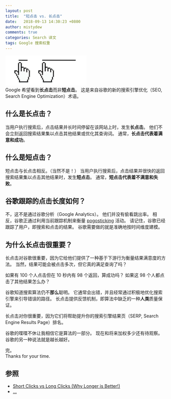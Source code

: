 ```yaml
---
layout: post
title:  "短点击 vs. 长点击"
date:   2018-09-13 14:30:23 +0800
author: mistydew
comments: true
categories: Search 译文
tags: Google 搜索权重
---
```

![short-clicks-vs-long-clicks](/images/20180913/short-clicks-vs-long-clicks.png)<br>
Google 希望看到**长点击**而非**短点击**。
这是来自谷歌的新的搜索引擎优化（SEO, Search Engine Optimization）术语。

## 什么是长点击？

当用户执行搜索后，点击结果并长时间停留在该网站上时，发生**长点击**。
他们不会立刻返回搜索结果集以点击其他结果或优化其查询词。
通常，**长点击代表着满意和成功**。

## 什么是短点击？

短点击与长点击相反。（当然不是！）
当用户执行搜索后，点击结果并很快的返回搜索结果集以点击其他结果时，发生**短点击**。
通常，**短点击代表着不满意和失败**。

## 谷歌跟踪的点击长度如何？

不，这不是通过谷歌分析（Google Analytics）。
他们并没有偷看跳出率。
相反，谷歌正通过利用当前跟踪机制来衡量 [pogosticking](http://www.blindfiveyearold.com/search-pogosticking-and-seo) 活动。
请记住，谷歌已经跟踪了用户，即搜索和点击的结果。
谷歌需要做的就是准确地按时间维度建模。

## 为什么长点击很重要？

长点击对谷歌很重要，因为它给他们提供了一种基于下游行为衡量结果满意度的方法。
当然，结果可能会被点击多次，但它真的满足查询了吗？

如果有 100 个人点击但在 10 秒内有 98 个返回，算成功吗？
如果这 98 个人都点击了其他结果怎么办？

谷歌知道搜索算法仍不**那么**聪明。
它通常会出错，并且经常通过积极地优化搜索引擎来引导错误的路径。
长点击提供反馈机制，即算法中缺乏的一种**人类**质量保证。

长点击对你很重要，因为它们将帮助提升你的搜索引擎结果页（SERP, Search Engine Results Page）排名。

谷歌的喋喋不休让我相信它是算法的一部分。
现在和将来加权多少还有待观察。
谷歌的另一种说法就是越长越好。

完。<br>
Thanks for your time.

## 参照
* [Short Clicks vs Long Clicks (Why Longer is Better!)](http://www.blindfiveyearold.com/short-clicks-versus-long-clicks)
* [...](https://github.com/mistydew/blockchain)
